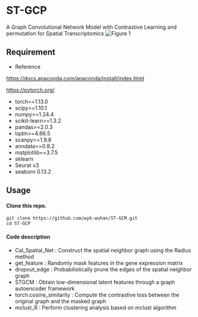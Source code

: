 # ST-GCP
A Graph Convolutional Network Model with Contrastive Learning and permutation for Spatial Transcriptomics
![Figure 1](https://github.com/user-attachments/assets/9b9dc299-4dba-4900-ab95-f60f3dc8e4af)


## Requirement

- Reference

https://docs.anaconda.com/anaconda/install/index.html

https://pytorch.org/

- torch==1.13.0
- scipy>=1.10.1
- numpy>=1.24.4
- scikit-learn>=1.3.2
- pandas>=2.0.3
- tqdm>=4.66.5
- scanpy>=1.9.8
- anndata==0.9.2
- matplotlib==3.7.5
- sklearn
- Seurat v3
- seaborn 0.13.2

## Usage

#### Clone this repo.

```
git clone https://github.com/wyk-wuhan/ST-GCM.git
cd ST-GCP
```

#### Code description

- Cal_Spatial_Net : Construct the spatial neighbor graph using the Radius method
- get_feature : Randomly mask features in the gene expression matrix
- dropout_edge : Probabilistically prune the edges of the spatial neighbor graph
- STGCM : Obtain low-dimensional latent features through a graph autoencoder framework
- torch.cosine_similarity : Compute the contrastive loss between the original graph and the masked graph
- mclust_R : Perform clustering analysis based on mclust algorithm
